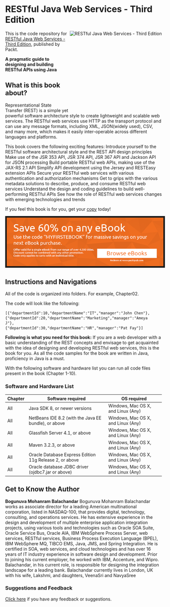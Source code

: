 # RESTful Java Web Services - Third Edition

<a href="https://www.packtpub.com/application-development/restful-java-web-services-third-edition?utm_source=github&utm_medium=repository&utm_campaign=9781788294041 "><img src="https://dz13w8afd47il.cloudfront.net/sites/default/files/imagecache/ppv4_main_book_cover/B07955_Rest.png" alt="RESTful Java Web Services - Third Edition" height="256px" align="right"></a>

This is the code repository for [RESTful Java Web Services - Third Edition](https://www.packtpub.com/application-development/restful-java-web-services-third-edition?utm_source=github&utm_medium=repository&utm_campaign=9781788294041 ), published by Packt.

**A pragmatic guide to designing and building RESTful APIs using Java**

## What is this book about?
Representational State Transfer (REST) is a simple yet powerful software architecture style to create lightweight and scalable web services. The RESTful web services use HTTP as the transport protocol and can use any message formats, including XML, JSON(widely used), CSV, and many more, which makes it easily inter-operable across different languages and platforms.

This book covers the following exciting features:
Introduce yourself to the RESTful software architectural style and the REST API design principles 
Make use of the JSR 353 API, JSR 374 API, JSR 367 API and Jackson API for JSON processing 
Build portable RESTful web APIs, making use of the JAX-RS 2.1 API 
Simplify API development using the Jersey and RESTEasy extension APIs 
Secure your RESTful web services with various authentication and authorization mechanisms 
Get to grips with the various metadata solutions to describe, produce, and consume RESTful web services 
Understand the design and coding guidelines to build well-performing RESTful APIs 
See how the role of RESTful web services changes with emerging technologies and trends 

If you feel this book is for you, get your [copy](https://www.amazon.com/dp/1788294041) today!

<a href="https://www.packtpub.com/?utm_source=github&utm_medium=banner&utm_campaign=GitHubBanner"><img src="https://raw.githubusercontent.com/PacktPublishing/GitHub/master/GitHub.png" 
alt="https://www.packtpub.com/" border="5" /></a>

## Instructions and Navigations
All of the code is organized into folders. For example, Chapter02.

The code will look like the following:
```
[{"departmentId":10,"departmentName":"IT","manager":"John Chen"},
{"departmentId":20,"departmentName":"Marketing","manager":"Ameya
J"},
{"departmentId":30,"departmentName":"HR","manager":"Pat Fay"}]
```

**Following is what you need for this book:**
If you are a web developer with a basic understanding of the REST concepts and envisage to get acquainted with the idea of designing and developing RESTful web services, this is the book for you. As all the code samples for the book are written in Java, proficiency in Java is a must.

With the following software and hardware list you can run all code files present in the book (Chapter 1-10).
### Software and Hardware List
| Chapter  | Software required                                       | OS required                        |
| -------- | ------------------------------------------------------- | ---------------------------------- |
| All      | Java SDK 8, or newer versions                           | Windows, Mac OS X, and Linux (Any) |
| All      | NetBeans IDE 8.2 (with the Java EE bundle), or above    | Windows, Mac OS X, and Linux (Any) |
| All      | Glassfish Server 4.1, or above                          | Windows, Mac OS X, and Linux (Any) |
| All      | Maven 3.2.3, or above                                   | Windows, Mac OS X, and Linux (Any) |
| All      | Oracle Database Express Edition 11g Release 2, or above | Windows, Mac OS X, and Linux (Any) |
| All      | Oracle database JDBC driver (ojdbc7.jar or above)       | Windows, Mac OS X, and Linux (Any) |


## Get to Know the Author
**Bogunuva Mohanram Balachandar**
Bogunuva Mohanram Balachandar works as associate director for a leading American multinational corporation, listed in NASDAQ-100, that provides digital, technology, consulting, and operations services. He has extensive experience in the design and development of multiple enterprise application integration projects, using various tools and technologies such as Oracle SOA Suite, Oracle Service Bus, Oracle AIA, IBM WebSphere Process Server, web services, RESTful services, Business Process Execution Language (BPEL), IBM WebSphere MQ, TIBCO EMS, Java, JMS, and Spring Integration.
He is certified in SOA, web services, and cloud technologies and has over 16 years of IT industry experience in software design and development. Prior to joining his current employer, he worked with IBM, Accenture, and Wipro.
Balachandar, in his current role, is responsible for designing the integration landscape for a leading bank.
Balachandar currently lives in London, UK with his wife, Lakshmi, and daughters, VeenaSri and NavyaSree


### Suggestions and Feedback
[Click here](https://docs.google.com/forms/d/e/1FAIpQLSdy7dATC6QmEL81FIUuymZ0Wy9vH1jHkvpY57OiMeKGqib_Ow/viewform) if you have any feedback or suggestions.


